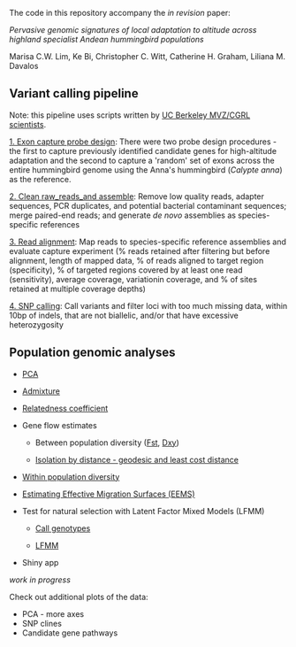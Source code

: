 The code in this repository accompany the *in revision* paper:

*Pervasive genomic signatures of local adaptation to altitude across highland specialist Andean hummingbird populations*

Marisa C.W. Lim, Ke Bi, Christopher C. Witt, Catherine H. Graham, Liliana M. Davalos

## Variant calling pipeline
Note: this pipeline uses scripts written by [UC Berkeley MVZ/CGRL scientists](./CGRLScripts).

[1. Exon capture probe design](./1Probe_design): There were two probe design procedures - the first to capture previously identified candidate genes for high-altitude adaptation and the second to capture a 'random' set of exons across the entire hummingbird genome using the Anna's hummingbird (*Calypte anna*) as the reference.

[2. Clean raw_reads_and assemble](./2Clean_reads_assemble): Remove low quality reads, adapter sequences, PCR duplicates, and potential bacterial contaminant sequences; merge paired-end reads; and generate *de novo* assemblies as species-specific references

[3. Read alignment](./3Alignment): Map reads to species-specific reference assemblies and evaluate capture experiment (% reads retained after filtering but before alignment, length of mapped data, % of reads aligned to target region (specificity), % of targeted regions covered by at least one read (sensitivity), average coverage, variationin coverage, and % of sites retained at multiple coverage depths)

[4. SNP calling](./4SNPcalling): Call variants and filter loci with too much missing data, within 10bp of indels, that are not biallelic, and/or that have excessive heterozygosity

## Population genomic analyses

- [PCA](./5Pop_genomics_analyses/A_PCA)

- [Admixture](./5Pop_genomics_analyses/B_ngsAdmix)

- [Relatedness coefficient](./5Pop_genomics_analyses/C_NgsRelate)

- Gene flow estimates

    - Between population diversity ([Fst](./5Pop_genomics_analyses/D_Fstcalc), [Dxy](./5Pop_genomics_analyses/E_dxycalc))

    - [Isolation by distance - geodesic and least cost distance](./5Pop_genomics_analyses/F_IBD)


- [Within population diversity](./5Pop_genomics_analyses/G_WattersonsTheta)


- [Estimating Effective Migration Surfaces (EEMS)](./5Pop_genomics_analyses/H_EEMS)


- Test for natural selection with Latent Factor Mixed Models (LFMM)

    - [Call genotypes](./5Pop_genomics_analyses/I_ANGSD_genotype_calls)

    - [LFMM](./5Pop_genomics_analyses/J_LFMM)


- Shiny app

*work in progress*

Check out additional plots of the data:
- PCA - more axes
- SNP clines
- Candidate gene pathways
